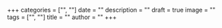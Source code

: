 +++
categories = ["", ""]
date = "" 
description = ""
draft = true
image = ""
tags = ["", ""]
title = ""
author = ""
+++
